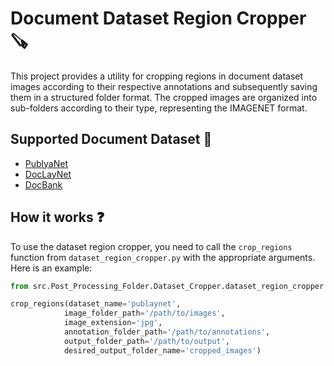 # Document Dataset Region Cropper 🪚

This project provides a utility for cropping regions in document dataset images according to their respective annotations and subsequently saving them in a structured folder format. The cropped images are organized into sub-folders according to their type, representing the IMAGENET format.

## Supported Document Dataset 🧮

- [PublyaNet](https://github.com/ibm-aur-nlp/PubLayNet)
- [DocLayNet](https://github.com/DS4SD/DocLayNete)
- [DocBank](https://github.com/doc-analysis/DocBank)

## How it works ❓

To use the dataset region cropper, you need to call the ```crop_regions``` function from ```dataset_region_cropper.py``` with the appropriate arguments. Here is an example:

```python
from src.Post_Processing_Folder.Dataset_Cropper.dataset_region_cropper import crop_regions

crop_regions(dataset_name='publaynet',
            image_folder_path='/path/to/images',
            image_extension='jpg',
            annotation_folder_path='/path/to/annotations',
            output_folder_path='/path/to/output',
            desired_output_folder_name='cropped_images')
```